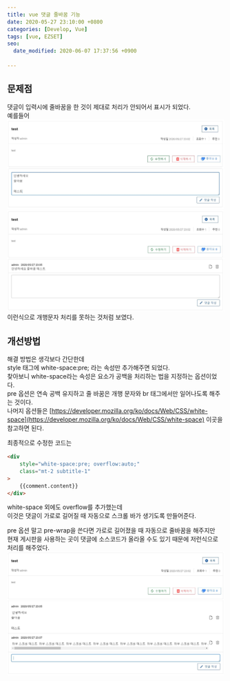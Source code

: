 ```yaml
---
title: vue 댓글 줄바꿈 기능
date: 2020-05-27 23:10:00 +0800
categories: [Develop, Vue]
tags: [vue, EZSET]
seo:
  date_modified: 2020-06-07 17:37:56 +0900

---
```


## 문제점
댓글이 입력시에 줄바꿈을 한 것이 제대로 처리가 안되어서 표시가 되었다.  
예를들어  
![2](/assets/img/postImg/0527-2.JPG)  
![3](/assets/img/postImg/0527-3.JPG)  
이런식으로 개행문자 처리를 못하는 것처럼 보였다.  



## 개선방법
해결 방법은 생각보다 간단한데  
style 태그에 white-space:pre; 라는 속성만 추가해주면 되었다.  
찾아보니 white-space라는 속성은 요소가 공백을 처리하는 법을 지정하는 옵션이었다.  
pre 옵션은 연속 공백 유지하고 줄 바꿈은 개행 문자와 br 태그에서만 일어나도록 해주는 것이다.  
나머지 옵션들은 [https://developer.mozilla.org/ko/docs/Web/CSS/white-space](https://developer.mozilla.org/ko/docs/Web/CSS/white-space) 이곳을 참고하면 된다.  


최종적으로 수정한 코드는  
```html
<div
    style="white-space:pre; overflow:auto;"
    class="mt-2 subtitle-1"
>
    {{comment.content}}
</div>
```
white-space 외에도 overflow를 추가했는데  
이것은 댓글이 가로로 길어질 때 자동으로 스크롤 바가 생기도록 만들어준다.  

pre 옵션 말고 pre-wrap을 쓴다면 가로로 길어졌을 때 자동으로 줄바꿈을 해주지만  
현재 게시판을 사용하는 곳이 댓글에 소스코드가 올라올 수도 있기 때문에 저런식으로 처리를 해주었다.  
![3](/assets/img/postImg/0527-4.JPG)


